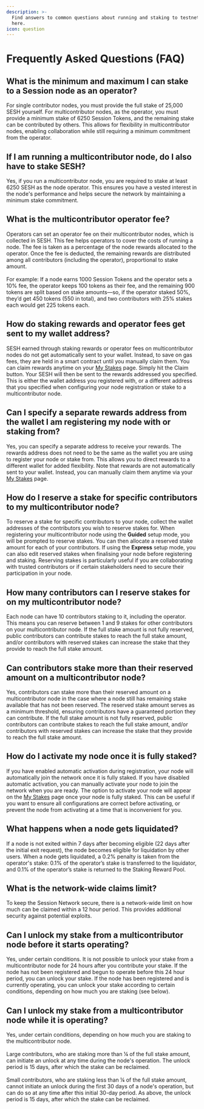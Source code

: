 ```yaml
---
description: >-
  Find answers to common questions about running and staking to testnet nodes
  here.
icon: question
---
```


# Frequently Asked Questions (FAQ)

## **What is the minimum and maximum I can stake to a Session node as an operator?**

For single contributor nodes, you must provide the full stake of 25,000 SESH yourself. For multicontributor nodes, as the operator, you must provide a minimum stake of 6250 Session Tokens, and the remaining stake can be contributed by others. This allows for flexibility in multicontributor nodes, enabling collaboration while still requiring a minimum commitment from the operator.

## If I am running a multicontributor node, do I also have to stake SESH?

Yes, if you run a multicontributor node, you are required to stake at least 6250 SESH as the node operator. This ensures you have a vested interest in the node's performance and helps secure the network by maintaining a minimum stake commitment.

## What is the multicontributor operator fee?

Operators can set an operator fee on their multicontributor nodes, which is collected in SESH. This fee helps operators to cover the costs of running a node. The fee is taken as a percentage of the node rewards allocated to the operator. Once the fee is deducted, the remaining rewards are distributed among all contributors (including the operator), proportional to stake amount.\
\
For example: If a node earns 1000 Session Tokens and the operator sets a 10% fee, the operator keeps 100 tokens as their fee, and the remaining 900 tokens are split based on stake amounts—so, if the operator staked 50%, they’d get 450 tokens (550 in total), and two contributors with 25% stakes each would get 225 tokens each.

## How do staking rewards and operator fees get sent to my wallet address?

SESH earned through staking rewards or operator fees on multicontributor nodes do not get automatically sent to your wallet. Instead, to save on gas fees, they are held in a smart contract until you manually claim them. You can claim rewards anytime on your [My Stakes](https://stake.getsession.org/mystakes) page. Simply hit the Claim button. Your SESH will then be sent to the rewards addressed you specified. This is either the wallet address you registered with, or a different address that you specified when configuring your node registration or stake to a multicontributor node.

## Can I specify a separate rewards address from the wallet I am registering my node with or staking from?

Yes, you can specify a separate address to receive your rewards. The rewards address does not need to be the same as the wallet you are using to register your node or stake from. This allows you to direct rewards to a different wallet for added flexibility. Note that rewards are not automatically sent to your wallet. Instead, you can manually claim them anytime via your [My Stakes](https://stake.getsession.org/mystakes) page.

## How do I reserve a stake for specific contributors to my multicontributor node?

To reserve a stake for specific contributors to your node, collect the wallet addresses of the contributors you wish to reserve stakes for. When registering your multicontributor node using the **Guided** setup mode, you will be prompted to reserve stakes. You can then allocate a reserved stake amount for each of your contributors. If using the **Express** setup mode, you can also edit reserved stakes when finalising your node before registering and staking. Reserving stakes is particularly useful if you are collaborating with trusted contributors or if certain stakeholders need to secure their participation in your node.

## How many contributors can I reserve stakes for on my multicontributor node?

Each node can have 10 contributors staking to it, including the operator. This means you can reserve between 1 and 9 stakes for other contributors on your multicontributor node. If the full stake amount is not fully reserved, public contributors can contribute stakes to reach the full stake amount, and/or contributors with reserved stakes can increase the stake that they provide to reach the full stake amount.

## Can contributors stake more than their reserved amount on a multicontributor node?

Yes, contributors can stake more than their reserved amount on a multicontributor node in the case where a node still has remaining stake available that has not been reserved. The reserved stake amount serves as a minimum threshold, ensuring contributors have a guaranteed portion they can contribute. If the full stake amount is not fully reserved, public contributors can contribute stakes to reach the full stake amount, and/or contributors with reserved stakes can increase the stake that they provide to reach the full stake amount.

## How do I activate my node once it is fully staked?

If you have enabled automatic activation during registration, your node will automatically join the network once it is fully staked. If you have disabled automatic activation, you can manually activate your node to join the network when you are ready. The option to activate your node will appear on the [My Stakes](https://stake.getsession.org/mystakes) page once your node is fully staked. This can be useful if you want to ensure all configurations are correct before activating, or prevent the node from activating at a time that is inconvenient for you.

## What happens when a node gets liquidated? <a href="#liquidation-penalty" id="liquidation-penalty"></a>

If a node is not exited within 7 days after becoming eligible (22 days after the initial exit request), the node becomes eligible for liquidation by other users. When a node gets liquidated, a 0.2% penalty is taken from the operator's stake: 0.1% of the operator’s stake is transferred to the liquidator, and 0.1% of the operator’s stake is returned to the Staking Reward Pool.

## What is the network-wide claims limit? <a href="#network-claims-limit" id="network-claims-limit"></a>

To keep the Session Network secure, there is a network-wide limit on how much can be claimed within a 12 hour period. This provides additional security against potential exploits.

## Can I unlock my stake from a multicontributor node before it starts operating? <a href="#unlock-stake-before-registration" id="unlock-stake-before-registration"></a>

Yes, under certain conditions. It is not possible to unlock your stake from a multicontributor node for 24 hours after you contribute your stake. If the node has not been registered and begun to operate before this 24 hour period, you can unlock your stake. If the node has been registered and is currently operating, you can unlock your stake according to certain conditions, depending on how much you are staking (see below).&#x20;

## Can I unlock my stake from a multicontributor node while it is operating? <a href="#unlock-stake-while-operating" id="unlock-stake-while-operating"></a>

Yes, under certain conditions, depending on how much you are staking to the multicontributor node. \
\
Large contributors, who are staking more than ¼ of the full stake amount, can initiate an unlock at any time during the node's operation. The unlock period is 15 days, after which the stake can be reclaimed.  \
\
Small contributors, who are staking less than ¼ of the full stake amount, cannot initiate an unlock during the first 30 days of a node's operation, but can do so at any time after this initial 30-day period. As above, the unlock period is 15 days, after which the stake can be reclaimed.&#x20;

